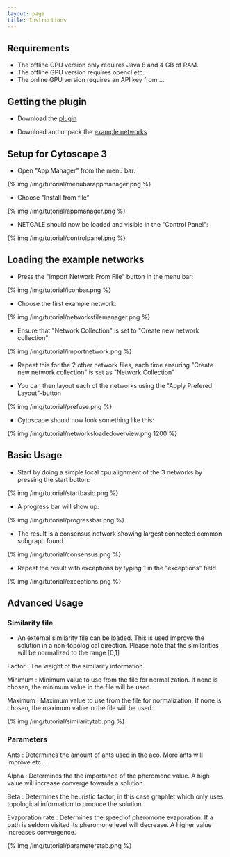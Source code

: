```yaml
---
layout: page
title: Instructions
---
```

## Requirements
- The offline CPU version only requires Java 8 and 4 GB of RAM.
- The offline GPU version requires opencl etc.
- The online GPU version requires an API key from ...

## Getting the plugin
- Download the [plugin](/downloads)

- Download and unpack the [example networks](/downloads/example_networks.zip)

## Setup for Cytoscape 3
- Open "App Manager" from the menu bar:

{% img /img/tutorial/menubarappmanager.png %}

- Choose "Install from file"

{% img /img/tutorial/appmanager.png %}

- NETGALE should now be loaded and visible in the "Control Panel":

{% img /img/tutorial/controlpanel.png %}

## Loading the example networks

- Press the "Import Network From File" button in the menu bar:

{% img /img/tutorial/iconbar.png %}

- Choose the first example network:

{% img /img/tutorial/networksfilemanager.png %}

- Ensure that "Network Collection" is set to "Create new network collection"

{% img /img/tutorial/importnetwork.png %}

- Repeat this for the 2 other network files, each time ensuring "Create new network collection" is set as "Network Collection"

- You can then layout each of the networks using the "Apply Prefered Layout"-button

{% img /img/tutorial/prefuse.png %}

- Cytoscape should now look something like this:

{% img /img/tutorial/networksloadedoverview.png 1200 %}

## Basic Usage

- Start by doing a simple local cpu alignment of the 3 networks by pressing the start button:

{% img /img/tutorial/startbasic.png %}

- A progress bar will show up:

{% img /img/tutorial/progressbar.png %}

- The result is a consensus network showing largest connected common subgraph found

{% img /img/tutorial/consensus.png %}

- Repeat the result with exceptions by typing 1 in the "exceptions" field

{% img /img/tutorial/exceptions.png %}

## Advanced Usage

### Similarity file

- An external similarity file can be loaded. This is used improve the solution in a non-topological direction. Please note that the similarities will be normalized to the range [0,1] 

Factor
: The weight of the similarity information.

Minimum
: Minimum value to use from the file for normalization. If none is chosen, the minimum value in the file will be used.

Maximum
: Maximum value to use from the file for normalization. If none is chosen, the maximum value in the file will be used.

{% img /img/tutorial/similaritytab.png %}

### Parameters

Ants
: Determines the amount of ants used in the aco. More ants will improve etc...

Alpha
: Determines the the importance of the pheromone value. A high value will increase converge towards a solution.

Beta
: Determines the heuristic factor, in this case graphlet which only uses topological information to produce the solution.

Evaporation rate
: Determines the speed of pheromone evaporation. If a path is seldom visited its pheromone level will decrease. A higher value increases convergence.

{% img /img/tutorial/parameterstab.png %}
